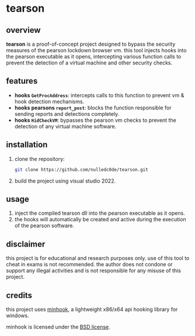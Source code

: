 # tearson

## overview

**tearson** is a proof-of-concept project designed to bypass the security measures of the pearson lockdown browser vm. this tool injects hooks into the pearson executable as it opens, intercepting various function calls to prevent the detection of a virtual machine and other security checks.

## features

- **hooks `GetProcAddress`**: intercepts calls to this function to prevent vm & hook detection mechanisms.
- **hooks pearsons `report_post`**: blocks the function responsible for sending reports and detections completely.
- **hooks `HidCheckVM`**: bypasses the pearson vm checks to prevent the detection of any virtual machine software.

## installation

1. clone the repository:
    ```sh
    git clone https://github.com/nulledc0de/tearson.git
    ```
2. build the project using visual studio 2022.

## usage

1. inject the compiled tearson dll into the pearson executable as it opens.
2. the hooks will automatically be created and active during the execution of the pearson software.

## disclaimer

this project is for educational and research purposes only. use of this tool to cheat in exams is not recommended. the author does not condone or support any illegal activities and is not responsible for any misuse of this project.

## credits

this project uses [minhook](https://github.com/TsudaKageyu/minhook), a lightweight x86/x64 api hooking library for windows.

minhook is licensed under the [BSD license](https://github.com/TsudaKageyu/minhook/blob/master/LICENSE.md).
